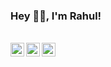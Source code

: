 ### Hey 👋🏾, I'm Rahul!

<br/>

<a href="https://www.linkedin.com/in/rahulmenon98/">
  <img align="left" alt="Rahul's Linkedin" width="22px" src="https://cdn.jsdelivr.net/npm/simple-icons@v3/icons/linkedin.svg" />
</a>
<a href="https://twitter.com/IIphenomenonIl">
  <img align="left" alt="Rahul's twitter" width="22px" src="https://cdn.jsdelivr.net/npm/simple-icons@v3/icons/twitter.svg" />
</a>
<a href="https://medium.com/@rmenon1998">
  <img align="left" alt="Rahul's Medium" width="22px" src="https://cdn.jsdelivr.net/npm/simple-icons@3.4.0/icons/medium.svg" />
</a>

<!--
**phenomenon98/phenomenon98** is a ✨ _special_ ✨ repository because its `README.md` (this file) appears on your GitHub profile.

Here are some ideas to get you started:

- 🔭 I’m currently working on ...
- 🌱 I’m currently learning ...
- 👯 I’m looking to collaborate on ...
- 🤔 I’m looking for help with ...
- 💬 Ask me about ...
- 📫 How to reach me: ...
- 😄 Pronouns: ...
- ⚡ Fun fact: ...
-->
